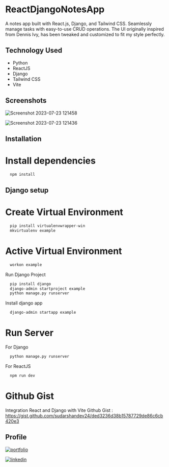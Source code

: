 # ReactDjangoNotesApp
A notes app built with React.js, Django, and Tailwind CSS. Seamlessly manage tasks with easy-to-use CRUD operations. The UI originally inspired from Dennis Ivy, has been tweaked and customized to fit my style perfectly.

## Technology Used

 - Python
 - ReactJS
 - Django
 - Tailwind CSS
 - Vite


## Screenshots
![Screenshot 2023-07-23 121458](https://github.com/sudarshandev24/ReactDjangoNotesApp/assets/110741425/899e157c-d0de-4452-86a9-679f0286756d)

![Screenshot 2023-07-23 121436](https://github.com/sudarshandev24/ReactDjangoNotesApp/assets/110741425/fca51584-e3c6-4b43-8657-c681f60943dc)

## Installation

# Install dependencies

```bash
  npm install
```

## Django setup
# Create Virtual Environment

```bash
  pip install virtualenvwrapper-win
  mkvirtualenv example
```

# Active Virtual Environment

```bash
  workon example
```

Run Django Project

```bash
  pip install django
  django-admin startproject example
  python manage.py runserver
```

Install django app

```bash
  django-admin startapp example 
```

# Run Server

For Django
```bash
  python manage.py runserver
```

For ReactJS
```bash
  npm run dev 
```

# Github Gist
Integration React and Django with Vite
Github Gist : https://gist.github.com/sudarshandev24/ded3236d38b15787729de86c6cb420e3

## Profile
[![portfolio](https://img.shields.io/badge/my_portfolio-000?style=for-the-badge&logo=ko-fi&logoColor=white)](https://github.com/sudarshandev24)

[![linkedin](https://img.shields.io/badge/linkedin-0A66C2?style=for-the-badge&logo=linkedin&logoColor=white)](https://www.linkedin.com/in/sudarshan-trifaley-188b4023a/)
